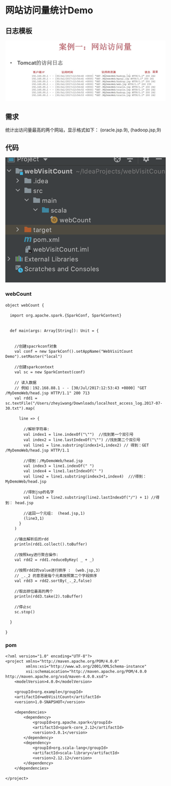 # 网站访问量统计Demo

## 日志模板

![](Images/1.png)

## 需求

统计出访问量最高的两个网站，显示格式如下：
(oracle.jsp.9), (hadoop.jsp,9)


## 代码

![](Images/2.png)


### webCount

	object webCount {
	
	  import org.apache.spark.{SparkConf, SparkContext}
	
	
	  def main(args: Array[String]): Unit = {
	
	
	    //创建spacrkconf对象
	    val conf = new SparkConf().setAppName("WebVisitCount Demo").setMaster("local")
	
	    //创建sparkcontext
	    val sc = new SparkContext(conf)
	
	    // 读入数据
	    // 例如：192.168.88.1 - - [30/Jul/2017:12:53:43 +0800] "GET /MyDemoWeb/head.jsp HTTP/1.1" 200 713
	    val rdd1 = sc.textFile("/Users/zheyiwang/Downloads/localhost_access_log.2017-07-30.txt").map(
	
	      line => {
	
	        //解析字符串:
	        val index1 = line.indexOf("\"")  //找到第一个双引号
	        val index2 = line.lastIndexOf("\"") //找到第二个双引号
	        val line1 = line.substring(index1+1,index2) // 得到：GET /MyDemoWeb/head.jsp HTTP/1.1
	
	        //得到：/MyDemoWeb/head.jsp
	        val index3 = line1.indexOf(" ")
	        val index4 = line1.lastIndexOf(" ")
	        val line2 = line1.substring(index3+1,index4)  ///得到：MyDemoWeb/head.jsp
	
	        //得到jsp的名字
	        val line3 = line2.substring(line2.lastIndexOf("/") + 1) //得到： head.jsp
	
	        //返回一个元组:  (head.jsp,1)
	        (line3,1)
	      }
	    )
	
	    //输出解析后的rdd
	    println(rdd1.collect().toBuffer)
	
	    //按照key进行聚合操作:
	    val rdd2 = rdd1.reduceByKey( _ + _)
	
	    //按照rdd2的value进行排序 :  (web.jsp,3)
	    // _._2 的意思是每个元素按照第二个字段排序
	    val rdd3 = rdd2.sortBy(_._2,false)
	
	    //取出排位最高的两个
	    println(rdd3.take(2).toBuffer)
	
	    //停止sc
	    sc.stop()
	
	  }
	
	}


### pom 

	<?xml version="1.0" encoding="UTF-8"?>
	<project xmlns="http://maven.apache.org/POM/4.0.0"
	         xmlns:xsi="http://www.w3.org/2001/XMLSchema-instance"
	         xsi:schemaLocation="http://maven.apache.org/POM/4.0.0 http://maven.apache.org/xsd/maven-4.0.0.xsd">
	    <modelVersion>4.0.0</modelVersion>
	
	    <groupId>org.example</groupId>
	    <artifactId>webVisitCount</artifactId>
	    <version>1.0-SNAPSHOT</version>
	
	    <dependencies>
	        <dependency>
	            <groupId>org.apache.spark</groupId>
	            <artifactId>spark-core_2.12</artifactId>
	            <version>3.0.1</version>
	        </dependency>
	        <dependency>
	            <groupId>org.scala-lang</groupId>
	            <artifactId>scala-library</artifactId>
	            <version>2.12.12</version>
	        </dependency>
	    </dependencies>
	
	</project>